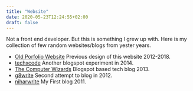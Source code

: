 ```yaml
---
title: "Website"
date: 2020-05-23T12:24:55+02:00
draft: false 
---
```


Not a front end developer. But this is something I grew up with. Here is my collection of few random websites/blogs from yester years. 
- [Old Porfolio Website](https://nihars.in/old) Previous design of this website 2012-2018.
- [techxcode](https://techx-code.blogspot.com) Another blogspot experiment in 2014.
- [The Computer Wizards](https://the-computer-wizards.blogspot.com) Blogspot based tech blog 2013.
- [g8write](https://g8write.blogspot.com) Second attempt to blog in 2012.
- [niharwrite](https://niharsamantaray.blogspot.com) My First blog 2011.

